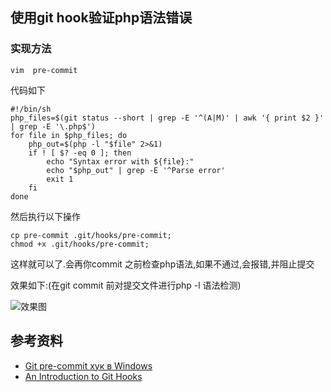 ## 使用git hook验证php语法错误

### 实现方法

	vim  pre-commit

代码如下

	#!/bin/sh
	php_files=$(git status --short | grep -E '^(A|M)' | awk '{ print $2 }' | grep -E '\.php$')
	for file in $php_files; do
		php_out=$(php -l "$file" 2>&1)
		if ! [ $? -eq 0 ]; then
			echo "Syntax error with ${file}:"
			echo "$php_out" | grep -E '^Parse error'
			exit 1
		fi
	done

然后执行以下操作

	cp pre-commit .git/hooks/pre-commit; 
	chmod +x .git/hooks/pre-commit;

这样就可以了.会再你commit 之前检查php语法,如果不通过,会报错,并阻止提交

效果如下:(在git commit 前对提交文件进行php -l 语法检测)

![效果图](http://airzhe.github.io/images/md/git_hook/1.png)

## 参考资料

- [Git pre-commit хук в Windows](http://plutov.by/post/git_pre_commit_windows)
- [An Introduction to Git Hooks](https://www.sitepoint.com/introduction-git-hooks/)
